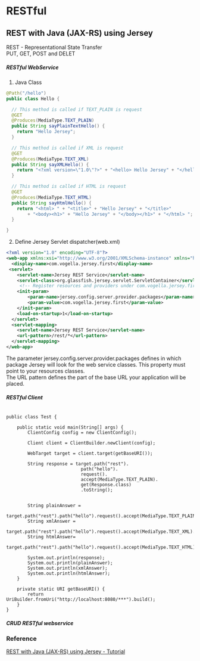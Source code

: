 # RESTful

## REST with Java (JAX-RS) using Jersey   
REST - Representational State Transfer  
PUT, GET, POST and DELET  

##### RESTful WebService
1. Java Class  
```Java
@Path("/hello")
public class Hello {

  // This method is called if TEXT_PLAIN is request
  @GET
  @Produces(MediaType.TEXT_PLAIN)
  public String sayPlainTextHello() {
    return "Hello Jersey";
  }

  // This method is called if XML is request
  @GET
  @Produces(MediaType.TEXT_XML)
  public String sayXMLHello() {
    return "<?xml version=\"1.0\"?>" + "<hello> Hello Jersey" + "</hello>";
  }

  // This method is called if HTML is request
  @GET
  @Produces(MediaType.TEXT_HTML)
  public String sayHtmlHello() {
    return "<html> " + "<title>" + "Hello Jersey" + "</title>"
        + "<body><h1>" + "Hello Jersey" + "</body></h1>" + "</html> ";
  }

}

```

2. Define Jersey Servlet dispatcher(web.xml)    

```XML
<?xml version="1.0" encoding="UTF-8"?>
<web-app xmlns:xsi="http://www.w3.org/2001/XMLSchema-instance" xmlns="http://java.sun.com/xml/ns/javaee" xsi:schemaLocation="http://java.sun.com/xml/ns/javaee http://java.sun.com/xml/ns/javaee/web-app_3_0.xsd" id="WebApp_ID" version="3.0">
  <display-name>com.vogella.jersey.first</display-name>
 <servlet>
    <servlet-name>Jersey REST Service</servlet-name>
    <servlet-class>org.glassfish.jersey.servlet.ServletContainer</servlet-class>
     <!-- Register resources and providers under com.vogella.jersey.first package. -->
    <init-param>
        <param-name>jersey.config.server.provider.packages</param-name>
        <param-value>com.vogella.jersey.first</param-value>
    </init-param>
    <load-on-startup>1</load-on-startup>
  </servlet>
  <servlet-mapping>
    <servlet-name>Jersey REST Service</servlet-name>
    <url-pattern>/rest/*</url-pattern>
  </servlet-mapping>
</web-app>
```
The parameter jersey.config.server.provider.packages defines in which package Jersey will look for the web service classes. This property must point to your resources classes.  
The URL pattern defines the part of the base URL your application will be placed.  

##### RESTful Client
```

public class Test {

    public static void main(String[] args) {
        ClientConfig config = new ClientConfig();

        Client client = ClientBuilder.newClient(config);

        WebTarget target = client.target(getBaseURI());

        String response = target.path("rest").
                            path("hello").
                            request().
                            accept(MediaType.TEXT_PLAIN).
                            get(Response.class)
                            .toString();


        String plainAnswer =
                target.path("rest").path("hello").request().accept(MediaType.TEXT_PLAIN).get(String.class);
        String xmlAnswer =
                target.path("rest").path("hello").request().accept(MediaType.TEXT_XML).get(String.class);
        String htmlAnswer=
                target.path("rest").path("hello").request().accept(MediaType.TEXT_HTML).get(String.class);

        System.out.println(response);
        System.out.println(plainAnswer);
        System.out.println(xmlAnswer);
        System.out.println(htmlAnswer);
    }

    private static URI getBaseURI() {
        return UriBuilder.fromUri("http://localhost:8080/***").build();
    }
}

```   

##### CRUD RESTful webservice  




### Reference
[REST with Java (JAX-RS) using Jersey - Tutorial](http://www.vogella.com/tutorials/REST/article.html)





